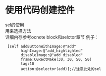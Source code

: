 # 使用代码创建控件

sel的使用  
用来选择方法  
详细内存参考ocnote block和selctor章节
例子：  
```objc
 [self addButtonWithImage:@"add" 
       highImage:@"add_highlighted" 
       disableImage:@"add_disabled" 
       frame:CGRectMake(30, 30, 50, 50) 
       tag:10 
       action:@selector(add)];//注意此处的sel
```
